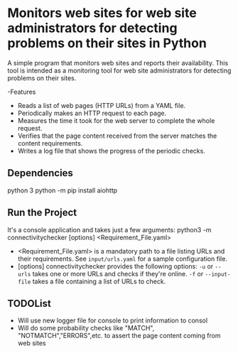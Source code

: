 # Monitors web sites for web site administrators for detecting problems on their sites in Python

 A simple program that monitors web sites and reports their availability. This tool is intended as a monitoring tool for web site administrators for detecting problems on their sites.

-Features
* Reads a list of web pages (HTTP URLs) from a YAML file.
* Periodically makes an HTTP request to each page.
* Measures the time it took for the web server to complete the whole request.
* Verifies that the page content received from the server matches the content requirements.
* Writes a log file that shows the progress of the periodic checks.

## Dependencies
python 3
python -m pip install aiohttp

## Run the Project
It's a console application and takes just a few arguments:
python3 -m connectivitychecker [options] <Requirement_File.yaml>

* <Requirement_File.yaml> is a mandatory path to a file listing URLs and their requirements. See `input/urls.yaml` for a sample configuration file.
* [options] connectivitychecker provides the following options:
 `-u` or `--urls` takes one or more URLs and checks if they're online.
 `-f` or `--input-file` takes a file containing a list of URLs to check.

## TODOList
* Will use new logger file for console to print information to consol
* Will do some probability checks like "MATCH", "NOTMATCH","ERRORS",etc. to assert the page content coming from web sites 

